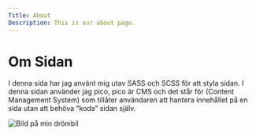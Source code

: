 ```yaml
---
Title: About
Description: This is our about page.
---
```


Om Sidan
==========================

I denna sida har jag använt mig utav SASS och SCSS för att styla sidan. I denna sidan använder jag pico, pico är CMS och det står för (Content Management System) som tillåter användaren att hantera innehållet på en sida utan att behöva “koda” sidan själv. 

![Bild på min drömbil](%base_url%/assets/img/web1.jpg)
